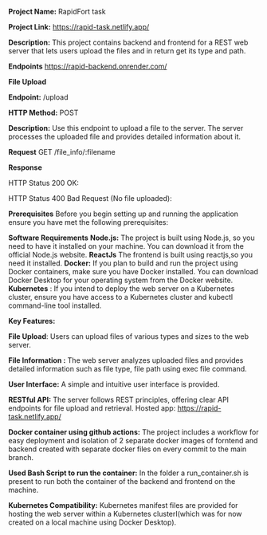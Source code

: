 **Project Name:** RapidFort task

**Project Link:** https://rapid-task.netlify.app/

**Description:** This project contains backend and frontend for a REST web server that lets users upload the files and in return get its type and path.


****Endpoints****
https://rapid-backend.onrender.com/



**File Upload**

**Endpoint:** /upload

**HTTP Method:** POST

**Description:** Use this endpoint to upload a file to the server. The server processes the uploaded file and provides detailed information about it.


**Request**
GET /file_info/:filename


**Response**

HTTP Status 200 OK:


HTTP Status 400 Bad Request (No file uploaded):



**Prerequisites**
Before you begin setting up and running the application ensure you have met the following prerequisites:

**Software Requirements**
**Node.js:** The project is built using Node.js, so you need to have it installed on your machine. You can download it from the official Node.js website.
**ReactJs** The frontend is built using reactjs,so you need it installed.
**Docker:** If you plan to build and run the project using Docker containers, make sure you have Docker installed. You can download Docker Desktop for your operating system from the Docker website.
**Kubernetes** : If you intend to deploy the web server on a Kubernetes cluster, ensure you have access to a Kubernetes cluster and kubectl command-line tool installed.

****Key Features:****

**File Upload**: Users can upload files of various types and sizes to the web server.

**File Information :** The web server analyzes uploaded files and provides detailed information such as file type, file path using exec file command.

**User Interface:** A simple and intuitive user interface is provided.

**RESTful API:** The server follows REST principles, offering clear API endpoints for file upload and retrieval. Hosted app: https://rapid-task.netlify.app/

**Docker container using github actions:** The project includes a workflow for easy deployment and isolation of 2 separate docker images of forntend and backend created with separate docker files on every commit to the main branch.

**Used Bash Script to run the container:** In the folder a run_container.sh is present to run both the container of the backend and frontend on the machine.

**Kubernetes Compatibility:** Kubernetes manifest files are provided for hosting the web server within a Kubernetes clusterI(which was for now created on a local machine using Docker Desktop).
